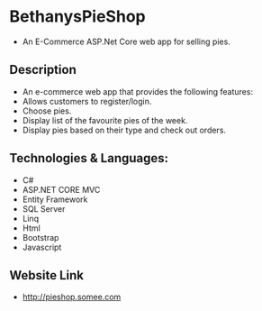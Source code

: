# BethanysPieShop
- An E-Commerce ASP.Net Core web app for selling pies.

## Description
- An e-commerce web app that provides the following features:
- Allows customers to register/login.
- Choose pies.
- Display list of the favourite pies of the week.
- Display pies based on their type and check out orders.

## Technologies & Languages:
- C#
- ASP.NET CORE MVC
- Entity Framework 
- SQL Server 
- Linq
- Html
- Bootstrap
- Javascript

## Website Link
- http://pieshop.somee.com
